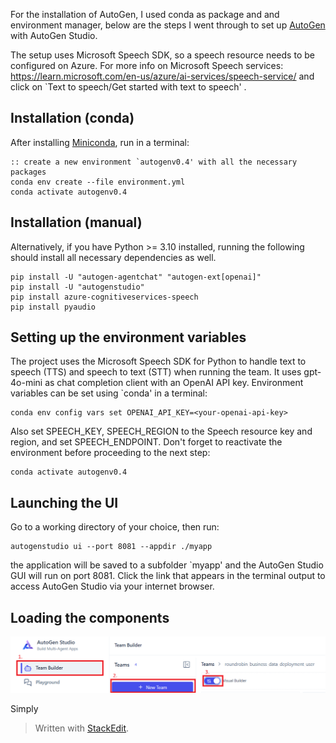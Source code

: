 For the installation of AutoGen, I used conda as package and and environment manager, below are the steps I went through to set up [AutoGen](https://github.com/microsoft/autogen) with AutoGen Studio.

The setup uses Microsoft Speech SDK, so a speech resource needs to be configured on Azure. For more info on Microsoft Speech services: https://learn.microsoft.com/en-us/azure/ai-services/speech-service/
and click on `Text to speech/Get started with text to speech' .

##  Installation (conda)
After installing [Miniconda](https://www.anaconda.com/download/success), run in a terminal:

    :: create a new environment `autogenv0.4' with all the necessary packages
    conda env create --file environment.yml
    conda activate autogenv0.4

## Installation (manual)
Alternatively, if you have Python >= 3.10 installed, running the following should install all necessary dependencies as well.

    pip install -U "autogen-agentchat" "autogen-ext[openai]"
    pip install -U "autogenstudio"
    pip install azure-cognitiveservices-speech
    pip install pyaudio

## Setting up the environment variables
The project uses the Microsoft Speech SDK for Python to handle text to speech (TTS) and speech to text (STT) when running the team. It uses gpt-4o-mini as chat completion client with an OpenAI API key. Environment variables can be set using `conda' in a terminal:

    conda env config vars set OPENAI_API_KEY=<your-openai-api-key>
Also set SPEECH_KEY, SPEECH_REGION to the Speech resource key and region,  and set SPEECH_ENDPOINT. Don't forget to reactivate the environment before proceeding to the next step:

    conda activate autogenv0.4

## Launching the UI
Go to a working directory of your choice, then run:

    autogenstudio ui --port 8081 --appdir ./myapp

the application will be saved to a subfolder `myapp' and the AutoGen Studio GUI will run on port 8081. Click the link that appears in the terminal output to access AutoGen Studio via your internet browser.

## Loading the components

![Opening JSON editor view](https://github.com/pavelmdescamps1002/autogen-ML-assistant/blob/main/autogen-component-init.png "Opening JSON editor view")

Simply 
> Written with [StackEdit](https://stackedit.io/).